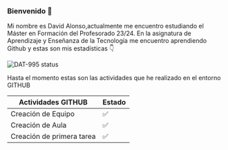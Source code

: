 ### Bienvenido 👋

Mi nombre es David Alonso,actualmente me encuentro estudiando el Máster en Formación del Profesorado 23/24. En la asignatura de Aprendizaje y Enseñanza de la Tecnología me encuentro aprendiendo Github  y estas son mis estadísticas :point_down:


![DAT-995 status](https://github-readme-stats.vercel.app/api?username=DAT-995&show_icons=true&locale=en)

Hasta el momento estas son las actividades que he realizado en el entorno GITHUB

|Actividades GITHUB| Estado|
|-------|-------  |
|Creación de Equipo     | :white_check_mark:    |
|Creación de Aula    | :white_check_mark:     |
|Creación de primera tarea    |:white_check_mark:|

